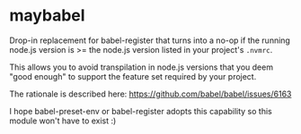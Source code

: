 maybabel
========

Drop-in replacement for babel-register that turns into a no-op if the running
node.js version is >= the node.js version listed in your project's `.nvmrc`.

This allows you to avoid transpilation in node.js versions that you deem
"good enough" to support the feature set required by your project.

The rationale is described here: https://github.com/babel/babel/issues/6163

I hope babel-preset-env or babel-register adopts this capability so this
module won't have to exist :)
